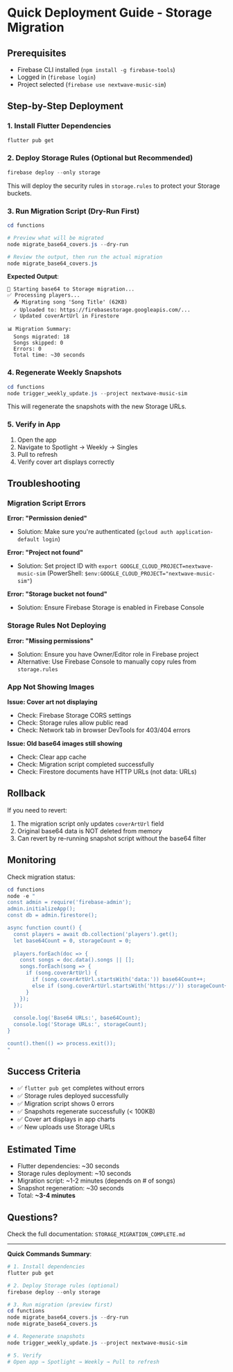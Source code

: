# Quick Deployment Guide - Storage Migration

## Prerequisites
- Firebase CLI installed (`npm install -g firebase-tools`)
- Logged in (`firebase login`)
- Project selected (`firebase use nextwave-music-sim`)

## Step-by-Step Deployment

### 1. Install Flutter Dependencies
```powershell
flutter pub get
```

### 2. Deploy Storage Rules (Optional but Recommended)
```powershell
firebase deploy --only storage
```

This will deploy the security rules in `storage.rules` to protect your Storage buckets.

### 3. Run Migration Script (Dry-Run First)
```powershell
cd functions

# Preview what will be migrated
node migrate_base64_covers.js --dry-run

# Review the output, then run the actual migration
node migrate_base64_covers.js
```

**Expected Output**:
```
🔄 Starting base64 to Storage migration...
✅ Processing players...
  📤 Migrating song 'Song Title' (62KB)
  ✓ Uploaded to: https://firebasestorage.googleapis.com/...
  ✓ Updated coverArtUrl in Firestore

📊 Migration Summary:
  Songs migrated: 18
  Songs skipped: 0
  Errors: 0
  Total time: ~30 seconds
```

### 4. Regenerate Weekly Snapshots
```powershell
cd functions
node trigger_weekly_update.js --project nextwave-music-sim
```

This will regenerate the snapshots with the new Storage URLs.

### 5. Verify in App
1. Open the app
2. Navigate to Spotlight → Weekly → Singles
3. Pull to refresh
4. Verify cover art displays correctly

## Troubleshooting

### Migration Script Errors

**Error: "Permission denied"**
- Solution: Make sure you're authenticated (`gcloud auth application-default login`)

**Error: "Project not found"**
- Solution: Set project ID with `export GOOGLE_CLOUD_PROJECT=nextwave-music-sim` (PowerShell: `$env:GOOGLE_CLOUD_PROJECT="nextwave-music-sim"`)

**Error: "Storage bucket not found"**
- Solution: Ensure Firebase Storage is enabled in Firebase Console

### Storage Rules Not Deploying

**Error: "Missing permissions"**
- Solution: Ensure you have Owner/Editor role in Firebase project
- Alternative: Use Firebase Console to manually copy rules from `storage.rules`

### App Not Showing Images

**Issue: Cover art not displaying**
- Check: Firebase Storage CORS settings
- Check: Storage rules allow public read
- Check: Network tab in browser DevTools for 403/404 errors

**Issue: Old base64 images still showing**
- Check: Clear app cache
- Check: Migration script completed successfully
- Check: Firestore documents have HTTP URLs (not data: URLs)

## Rollback

If you need to revert:

1. The migration script only updates `coverArtUrl` field
2. Original base64 data is NOT deleted from memory
3. Can revert by re-running snapshot script without the base64 filter

## Monitoring

Check migration status:
```powershell
cd functions
node -e "
const admin = require('firebase-admin');
admin.initializeApp();
const db = admin.firestore();

async function count() {
  const players = await db.collection('players').get();
  let base64Count = 0, storageCount = 0;
  
  players.forEach(doc => {
    const songs = doc.data().songs || [];
    songs.forEach(song => {
      if (song.coverArtUrl) {
        if (song.coverArtUrl.startsWith('data:')) base64Count++;
        else if (song.coverArtUrl.startsWith('https://')) storageCount++;
      }
    });
  });
  
  console.log('Base64 URLs:', base64Count);
  console.log('Storage URLs:', storageCount);
}

count().then(() => process.exit());
"
```

## Success Criteria

- ✅ `flutter pub get` completes without errors
- ✅ Storage rules deployed successfully
- ✅ Migration script shows 0 errors
- ✅ Snapshots regenerate successfully (< 100KB)
- ✅ Cover art displays in app charts
- ✅ New uploads use Storage URLs

## Estimated Time
- Flutter dependencies: ~30 seconds
- Storage rules deployment: ~10 seconds
- Migration script: ~1-2 minutes (depends on # of songs)
- Snapshot regeneration: ~30 seconds
- Total: **~3-4 minutes**

## Questions?

Check the full documentation: `STORAGE_MIGRATION_COMPLETE.md`

---

**Quick Commands Summary**:
```powershell
# 1. Install dependencies
flutter pub get

# 2. Deploy Storage rules (optional)
firebase deploy --only storage

# 3. Run migration (preview first)
cd functions
node migrate_base64_covers.js --dry-run
node migrate_base64_covers.js

# 4. Regenerate snapshots
node trigger_weekly_update.js --project nextwave-music-sim

# 5. Verify
# Open app → Spotlight → Weekly → Pull to refresh
```
